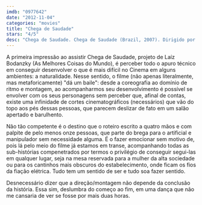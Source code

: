 ```yaml
---
imdb: "0977642"
date: "2012-11-04"
categories: "movies"
title: "Chega de Saudade"
stars: "4/5"
desc: "Chega de Saudade. Chega de Saudade (Brazil, 2007). Dirigido por Laís Bodanzky. Escrito por Laís Bodanzky, Luiz Bolognesi, Nando Bolognesi, Adriana Falcão, Roberto Gervitz, Ricardo Kauffman, Bráulio Mantovani, Silvana Matteusi, Sérgio Penna. Com Leonardo Villar, Tônia Carrero, Cássia Kis Magro, Betty Faria, Stepan Nercessian, Maria Flor, Paulo Vilhena, Elza Soares, Marku Ribas."
---
```

A primeira impressão ao assistir Chega de Saudade, projeto de Laíz Bodanzky (As Melhores Coisas do Mundo), é perceber todo o apuro técnico em conseguir desenvolver o que é mais difícil no Cinema em alguns ambientes: a naturalidade. Nesse sentido, o filme (não apenas literalmente, mas metaforicamente) "dá um baile": desde a coreografia ao domínio de ritmo e montagem, ao acompanharmos seu desenvolvimento é possível se envolver com os seus personagens sem perceber que, afinal de contas, existe uma infinidade de cortes cinematográficos (necessários) que vão do topo aos pés dessas pessoas, que parecem deslizar de fato em um salão apertado e barulhento.

Não tão competente é o destino que o roteiro escrito a quatro mãos e com palpite de pelo menos onze pessoas, que parte do brega para o artificial e manipulador sem necessidade alguma. É o fazer emocionar sem motivo de, pois lá pelo meio do filme já estamos em transe, acompanhando todas as sub-histórias compenetrados por termos o privilégio de conseguir segui-las em qualquer lugar, seja na mesa reservada para a mulher da alta sociedade ou para os cantinhos mais obscuros do estabelecimento, onde ficam os fios da fiação elétrica. Tudo tem um sentido de ser e tudo soa fazer sentido.

Desnecessário dizer que a direção/montagem não depende da conclusão da história. Essa sim, deslumbra do começo ao fim, em uma dança que não me cansaria de ver se fosse por mais duas horas.
